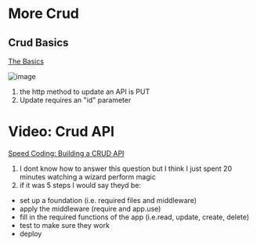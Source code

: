 # More Crud

## Crud Basics
[The Basics](https://medium.com/geekculture/crud-operations-explained-2a44096e9c88)

![image](https://user-images.githubusercontent.com/108432978/203592896-543e4178-bbb5-4d38-be41-24d7fab8a2f4.png)

1. the http method to update an API is PUT
2. Update requires an "id" parameter

# Video: Crud API
[Speed Coding: Building a CRUD API](https://www.youtube.com/watch?v=EzNcBhSv1Wo)

1. I dont know how to answer this question but I think I just spent 20 minutes watching a wizard perform magic
2. if it was 5 steps I would say theyd be:
  - set up a foundation (i.e. required files and middleware)
  - apply the middleware (require and app.use)
  - fill in the required functions of the app (i.e.read, update, create, delete)
  - test to make sure they work
  - deploy
